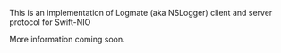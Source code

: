 This is an implementation of Logmate (aka NSLogger) client and server protocol for Swift-NIO

More information coming soon.
